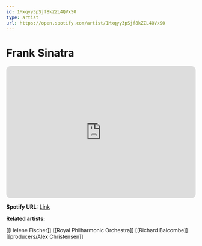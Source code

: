 ```yaml
---
id: 1Mxqyy3pSjf8kZZL4QVxS0
type: artist
url: https://open.spotify.com/artist/1Mxqyy3pSjf8kZZL4QVxS0
---
```

# Frank Sinatra

<iframe style="border-radius:12px" src="https://open.spotify.com/embed/artist/1Mxqyy3pSjf8kZZL4QVxS0" width="100%" height="352" frameBorder="0" allowfullscreen="" allow="autoplay; clipboard-write; encrypted-media; fullscreen; picture-in-picture" loading="lazy"></iframe>

**Spotify URL:** [Link](https://open.spotify.com/artist/1Mxqyy3pSjf8kZZL4QVxS0)

**Related artists:**

[[Helene Fischer]]
[[Royal Philharmonic Orchestra]]
[[Richard Balcombe]]
[[producers/Alex Christensen]]
